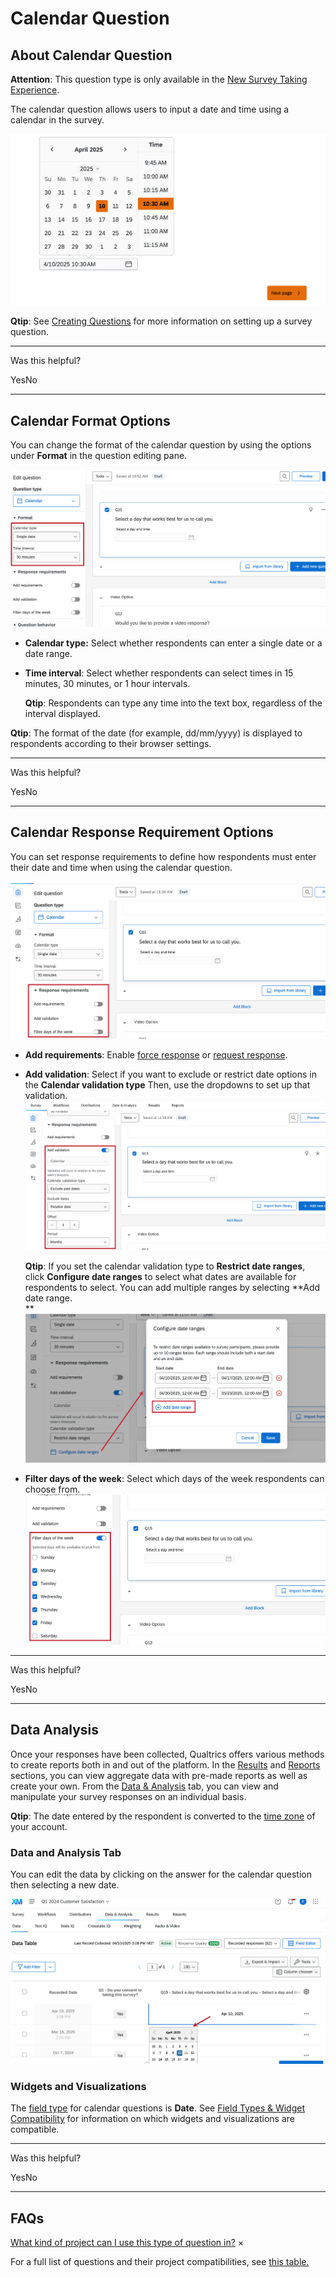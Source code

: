 # Calendar Question

## [](#About)About Calendar Question

**Attention**: This question type is only available in the [New Survey Taking Experience](https://www.qualtrics.com/support/survey-platform/survey-module/look-feel/simple-layout/).

The calendar question allows users to input a date and time using a calendar in the survey.

[![Calendar question in the survey](calendar/CalendarQuestion_1.png)](https://www.qualtrics.com/m/assets/support/wp-content/uploads//2025/04/CalendarQuestion_1.png)

**Qtip**: See [Creating Questions](https://www.qualtrics.com/support/survey-platform/survey-module/editing-questions/creating-questions/?parent=p0030) for more information on setting up a survey question.

* * *

Was this helpful?

YesNo

* * *

## [](#FormatOptions)Calendar Format Options

You can change the format of the calendar question by using the options under **Format** in the question editing pane.

[![Format settings for the calendar question](calendar/CalendarQuestion_2.png)](https://www.qualtrics.com/m/assets/support/wp-content/uploads//2025/04/CalendarQuestion_2.png)

-   **Calendar type:** Select whether respondents can enter a single date or a date range.
-   **Time interval**: Select whether respondents can select times in 15 minutes, 30 minutes, or 1 hour intervals.
    
    **Qtip**: Respondents can type any time into the text box, regardless of the interval displayed.
    

**Qtip**: The format of the date (for example, dd/mm/yyyy) is displayed to respondents according to their browser settings.

* * *

Was this helpful?

YesNo

* * *

## [](#ResponseRequirementOptions)Calendar Response Requirement Options

You can set response requirements to define how respondents must enter their date and time when using the calendar question.

[![Response requirements for calendar question](calendar/CalendarQuestion_3.png)](https://www.qualtrics.com/m/assets/support/wp-content/uploads//2025/04/CalendarQuestion_3.png)

-   **Add requirements**: Enable [force response](https://www.qualtrics.com/support/survey-platform/survey-module/editing-questions/validation/#ForceResponse) or [request response](http://qualtrics.com/support/survey-platform/survey-module/editing-questions/validation/#RequestResponse).
-   **Add validation**: Select if you want to exclude or restrict date options in the **Calendar validation type** Then, use the dropdowns to set up that validation.  
    [![Validation options in the calendar question](calendar/CalendarQuestion_4.png)](https://www.qualtrics.com/m/assets/support/wp-content/uploads//2025/04/CalendarQuestion_4.png)
    
    **Qtip**: If you set the calendar validation type to **Restrict date ranges**, click **Configure date ranges** to select what dates are available for respondents to select. You can add multiple ranges by selecting **Add date range.  
    **[![Add date range when configuring dates in the calendar question](calendar/CalendarQuestion_5.png)](https://www.qualtrics.com/m/assets/support/wp-content/uploads//2025/04/CalendarQuestion_5.png)
    
-   **Filter days of the week**: Select which days of the week respondents can choose from.  
    [![Filter days of the week ](calendar/CalendarQuestion_6.png)](https://www.qualtrics.com/m/assets/support/wp-content/uploads//2025/04/CalendarQuestion_6.png)

* * *

Was this helpful?

YesNo

* * *

## [](#DataAnalysis)Data Analysis

Once your responses have been collected, Qualtrics offers various methods to create reports both in and out of the platform. In the [Results](https://www.qualtrics.com/support/survey-platform/reports-module/results-dashboards/results-dashboard-overview/?parent=p002090) and [Reports](https://www.qualtrics.com/support/survey-platform/reports-module/reports-section/paginated-reports-overview/) sections, you can view aggregate data with pre-made reports as well as create your own. From the [Data & Analysis](https://www.qualtrics.com/support/survey-platform/data-and-analysis-module/data-and-analysis-overview/) tab, you can view and manipulate your survey responses on an individual basis.

**Qtip**: The date entered by the respondent is converted to the [time zone](https://www.qualtrics.com/support/survey-platform/managing-your-account/research-core-account-settings/#UserSettings) of your account.

### Data and Analysis Tab

You can edit the data by clicking on the answer for the calendar question then selecting a new date.

[![Calendar editor in the data and analysis](calendar/CalendarQuestion_7.png)](https://www.qualtrics.com/m/assets/support/wp-content/uploads//2025/04/CalendarQuestion_7.png)

### Widgets and Visualizations

The [field type](https://www.qualtrics.com/support/vocalize/dashboard-settings-cx/dashboard-data/data-compatibility/#FieldTypes) for calendar questions is **Date**. See [Field Types & Widget Compatibility](https://www.qualtrics.com/support/vocalize/dashboard-settings-cx/dashboard-data/data-compatibility/) for information on which widgets and visualizations are compatible.

* * *

Was this helpful?

YesNo

* * *

## [](#FAQs)FAQs

[What kind of project can I use this type of question in?](#faq-975) ×

For a full list of questions and their project compatibilities, see [this table.](https://www.qualtrics.com/support/survey-platform/survey-module/editing-questions/question-types-guide/question-types-overview/#Compatibility)